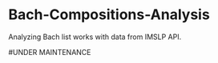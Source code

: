 # Bach-Compositions-Analysis
Analyzing Bach list works with data from IMSLP API.

#UNDER MAINTENANCE
